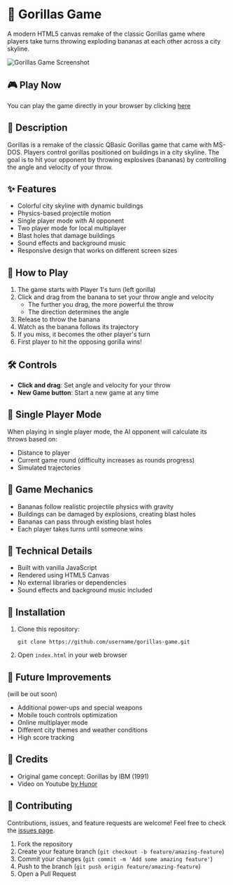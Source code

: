 # 🦍 Gorillas Game

A modern HTML5 canvas remake of the classic Gorillas game where players take turns throwing exploding bananas at each other across a city skyline.

![Gorillas Game Screenshot](![image](https://github.com/user-attachments/assets/13fa2e02-7a6d-4dd3-974d-0947d8f2ae3b)
)

## 🎮 Play Now

You can play the game directly in your browser by clicking [here](https://lavapush.netlify.app/)

## 📖 Description

Gorillas is a remake of the classic QBasic Gorillas game that came with MS-DOS. Players control gorillas positioned on buildings in a city skyline. The goal is to hit your opponent by throwing explosives (bananas) by controlling the angle and velocity of your throw.

## ✨ Features

- Colorful city skyline with dynamic buildings
- Physics-based projectile motion
- Single player mode with AI opponent
- Two player mode for local multiplayer
- Blast holes that damage buildings
- Sound effects and background music
- Responsive design that works on different screen sizes

## 🎯 How to Play

1. The game starts with Player 1's turn (left gorilla)
2. Click and drag from the banana to set your throw angle and velocity
   - The further you drag, the more powerful the throw
   - The direction determines the angle
3. Release to throw the banana
4. Watch as the banana follows its trajectory
5. If you miss, it becomes the other player's turn
6. First player to hit the opposing gorilla wins!

## 🛠️ Controls

- **Click and drag**: Set angle and velocity for your throw
- **New Game button**: Start a new game at any time

## 🤖 Single Player Mode

When playing in single player mode, the AI opponent will calculate its throws based on:
- Distance to player
- Current game round (difficulty increases as rounds progress)
- Simulated trajectories

## 🧩 Game Mechanics

- Bananas follow realistic projectile physics with gravity
- Buildings can be damaged by explosions, creating blast holes
- Bananas can pass through existing blast holes
- Each player takes turns until someone wins

## 🔧 Technical Details

- Built with vanilla JavaScript
- Rendered using HTML5 Canvas
- No external libraries or dependencies
- Sound effects and background music included

## 🚀 Installation

1. Clone this repository:
   ```
   git clone https://github.com/username/gorillas-game.git
   ```

2. Open `index.html` in your web browser


## 🧠 Future Improvements
(will be out soon)

- Additional power-ups and special weapons
- Mobile touch controls optimization
- Online multiplayer mode
- Different city themes and weather conditions
- High score tracking

## 🎨 Credits

- Original game concept: Gorillas by IBM (1991)
- Video on Youtube [by Hunor](https://youtu.be/2q5EufbUEQk?si=Gx67-sdluO4M94Q5)



## 🤝 Contributing

Contributions, issues, and feature requests are welcome! Feel free to check the [issues page](https://github.com/username/gorillas-game/issues).

1. Fork the repository
2. Create your feature branch (`git checkout -b feature/amazing-feature`)
3. Commit your changes (`git commit -m 'Add some amazing feature'`)
4. Push to the branch (`git push origin feature/amazing-feature`)
5. Open a Pull Request
